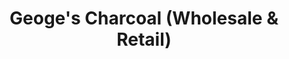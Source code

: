 ---
title: "Geoge's Charcoal (Wholesale & Retail)"
url: /antipolo-city/geoges-charcoal-wholesale-and-retail/
shop: shop
---